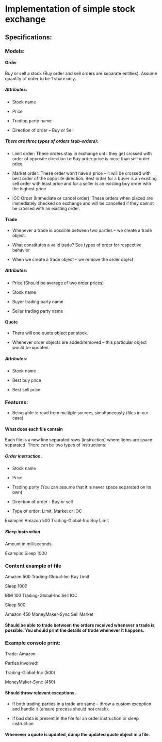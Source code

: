 # Implementation of simple stock exchange

## Specifications:

### Models:

#### Order

Buy or sell a stock (Buy order and sell orders are separate entities). Assume quantity of order to be 1 share only.

##### Attributes:

- Stock name

- Price

- Trading party name

- Direction of order – Buy or Sell

##### There are three types of orders (sub-orders):

- Limit order: These orders stay in exchange until they get crossed with order of opposite direction i.e Buy order price is more than sell order price.

- Market order: These order won’t have a price – it will be crossed with best order of the opposite direction. Best order for a buyer is an existing sell order with least price and for a seller is an existing buy order with the highest price

- IOC Order (Immediate or cancel order): These orders when placed are immediately checked on exchange and will be cancelled if they cannot be crossed with an existing order.

#### Trade

- Whenever a trade is possible between two parties – we create a trade object.

- What constitutes a valid trade? See types of order for respective behavior

- When we create a trade object – we remove the order object

##### Attributes:

- Price (Should be average of two order prices)

- Stock name

- Buyer trading party name

- Seller trading party name

#### Quote

- There will one quote object per stock.

- Whenever order objects are added/removed – this particular object would be updated.

##### Attributes:

- Stock name

- Best buy price

- Best sell price

### Features:

- Being able to read from multiple sources simultaneously (files in our case)

#### What does each file contain

Each file is a new line separated rows (instruction) where items are space separated. There can be two types of instructions:

##### Order instruction.

* Stock name

* Price

* Trading party (You can assume that it is never space separated on its own)

* Direction of order - Buy or sell

* Type of order: Limit, Market or IOC

Example: Amazon 500 Trading-Global-Inc Buy Limit

##### Sleep instruction 
Amount in milliseconds. 

Example: Sleep 1000

###  Content example of file

Amazon 500 Trading-Global-Inc Buy Limit

Sleep 1000

IBM 100 Trading-Global-Inc Sell IOC

Sleep 500

Amazon 450 MoneyMaker-Sync Sell Market

####  Should be able to trade between the orders received whenever a trade is possible. You should print the details of trade whenever it happens.

### Example console print:

Trade: Amazon

Parties involved:

Trading-Global-Inc (500)

MoneyMaker-Sync (450)

####  Should throw relevant exceptions.

* If both trading parties in a trade are same – throw a custom exception and handle it (ensure process should not crash).

* If bad data is present in the file for an order instruction or sleep instruction

#### Whenever a quote is updated, dump the updated quote object in a file.

